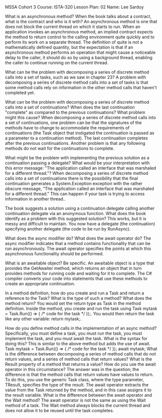 MSSA Cohort 3
Course: ISTA-320
Lesson Plan: 02
Name: Lee Sarduy

What is an asynchronous method? When the book talks about a contract, what is the contract and who is it with?
An asynchronous method is one that does not block the current thread on which it starts to run. When an application invokes an asynchronous method, an implied contract expects the method to return control to the calling environment quite quickly and to perform its work on a separate thread. The definition of quite is not a mathematically defined quantity, but the expectation is that if an asynchronous method performs an operation that might cause a noticeable delay to the caller, it should do so by using a background thread, enabling the caller to continue running on the current thread.

What can be the problem with decomposing a series of discrete method calls into a set of tasks, such as we saw in chapter 23?
A problem with decomposing a series of discrete method calls into a set of tasks is that some method calls rely on information in the other method calls that haven't completed yet.

What can be the problem with decomposing a series of discrete method calls into a set of continuations? When does the last continuation "complete" as compared to the previous continuations? What problem might this cause?
When decomposing a series of discrete method calls into a set of continuations, one problem can be that the signatures of the methods have to change to accommodate the requirements of continuations (the Task object that instigated the continuation is passed as a parameter to a continuation method). The last continuation completes after the previous continuations. Another problem is that any following methods do not wait for the continuations to complete.

What might be the problem with implementing the previous solution as a continuation passing a delegate? What would be your interpretation with this error message: "The application called an interface that was marshaled for a different thread."?
When decomposing a series of discrete method calls into a set of continuations there is the possibility that the final continuation generates a System.Exception exception with the rather obscure message, “The application called an interface that was marshaled for a different thread.” This can happen if your task is trying to access information in another thread..

The book suggests a solution using a continuation delegate calling another continuation delegate via an anonymous function. What does the book identify as a problem with this suggested solution?
This works, but it is messy and difficult to maintain. You now have a delegate (the continuation) specifying another delegate (the code to be run by RunAsync).

What does the async modifier do? What does the await operator do?
The async modifier indicates that a method contains functionality that can be run asynchronously. The await operator specifies the points at which this asynchronous functionality should be performed.

What is an awaitable object? Be specific.
An awaitable object is a type that provides the GetAwaiter method, which returns an object that in turn provides methods for running code and waiting for it to complete. The C# compiler converts your code into statements that use these methods to create an appropriate continuation.

In a method definition, how do you create and run a Task and return a reference to the Task? What is the type of such a method? What does the method return?
You would set the return type as Task in the method definition. Inside the method, you create and run the task using Task mytask = Task.Run(() => { /* code for the task */ });. You would then return the task like any other variable: return mytask;.

How do you define method calls in the implementation of an async method? Specifically, you must define a task, you must run the task, you must implement the task, and you must await the task. What is the syntax for doing this?
This is similar to the above method but adds the use of await.
Task mytask = Task.Run(() => { /* code for the task */ });
await mytask;
What is the difference between decomposing a series of method calls that do not return values, and a series of method calls that return values? What is the Result property of a method that returns a value? How do you use the await operator in this circumstance?
The answer was in the question; the difference is that the method calls that return values have values to return. To do this, you use the generic Task<TResult> class, where the type parameter, TResult, specifies the type of the result. The await operator extracts the value from the Task returned by the method, and in this case assigns it to the result variable.
What is the difference between the await operator and the Wait method?
The await operator is not the same as using the Wait method of a task. The Wait method always blocks the current thread and does not allow it to be reused until the task completes.